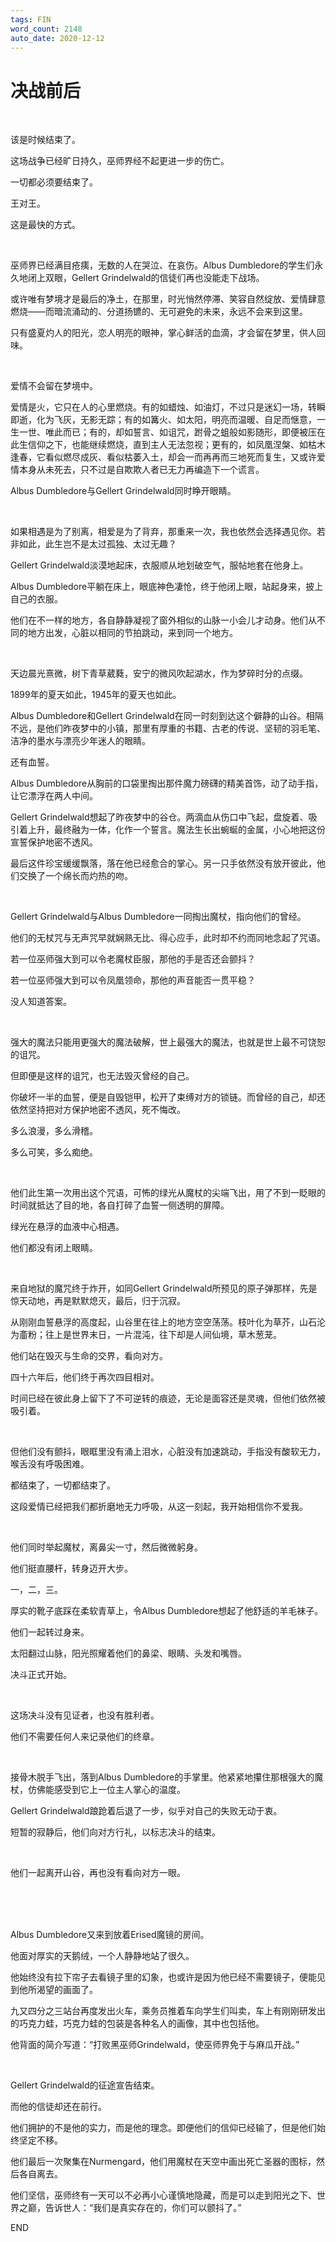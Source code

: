 ```yaml
---
tags: FIN
word_count: 2148
auto_date: 2020-12-12
---
```


# 决战前后

<br>

该是时候结束了。

这场战争已经旷日持久，巫师界经不起更进一步的伤亡。

一切都必须要结束了。

王对王。

这是最快的方式。

<br>

巫师界已经满目疮痍，无数的人在哭泣、在哀伤。Albus Dumbledore的学生们永久地闭上双眼，Gellert Grindelwald的信徒们再也没能走下战场。

或许唯有梦境才是最后的净土，在那里，时光悄然停滞、笑容自然绽放、爱情肆意燃烧——而暗流涌动的、分道扬镳的、无可避免的未来，永远不会来到这里。

只有盛夏灼人的阳光，恋人明亮的眼神，掌心鲜活的血滴，才会留在梦里，供人回味。

<br>

爱情不会留在梦境中。

爱情是火，它只在人的心里燃烧。有的如蜡烛、如油灯，不过只是迷幻一场，转瞬即逝，化为飞灰，无影无踪；有的如篝火、如太阳，明亮而温暖、自足而惬意，一生一世、唯此而已；有的，却如誓言、如诅咒，跗骨之蛆般如影随形，即便被压在此生信仰之下，也能继续燃烧，直到主人无法忽视；更有的，如凤凰涅槃、如枯木逢春，它看似燃尽成灰、看似枯萎入土，却会一而再再而三地死而复生，又或许爱情本身从未死去，只不过是自欺欺人者已无力再编造下一个谎言。

Albus Dumbledore与Gellert Grindelwald同时睁开眼睛。

<br>

如果相遇是为了别离，相爱是为了背弃，那重来一次，我也依然会选择遇见你。若非如此，此生岂不是太过孤独、太过无趣？

Gellert Grindelwald淡漠地起床，衣服顺从地划破空气，服帖地套在他身上。

Albus Dumbledore平躺在床上，眼底神色凄怆，终于他闭上眼，站起身来，披上自己的衣服。

他们在不一样的地方，各自静静凝视了窗外相似的山脉一小会儿才动身。他们从不同的地方出发，心脏以相同的节拍跳动，来到同一个地方。

<br>

天边晨光熹微，树下青草葳蕤，安宁的微风吹起湖水，作为梦碎时分的点缀。

1899年的夏天如此，1945年的夏天也如此。

Albus Dumbledore和Gellert Grindelwald在同一时刻到达这个僻静的山谷。相隔不远，是他们昨夜梦中的小镇，那里有厚重的书籍、古老的传说、坚韧的羽毛笔、洁净的墨水与漂亮少年迷人的眼睛。

还有血誓。

Albus Dumbledore从胸前的口袋里掏出那件魔力磅礴的精美首饰，动了动手指，让它漂浮在两人中间。

Gellert Grindelwald想起了昨夜梦中的谷仓。两滴血从伤口中飞起，盘旋着、吸引着上升，最终融为一体，化作一个誓言。魔法生长出蜿蜒的金属，小心地把这份宣誓保护地密不透风。

最后这件珍宝缓缓飘落，落在他已经愈合的掌心。另一只手依然没有放开彼此，他们交换了一个绵长而灼热的吻。

<br>

Gellert Grindelwald与Albus Dumbledore一同掏出魔杖，指向他们的曾经。

他们的无杖咒与无声咒早就娴熟无比、得心应手，此时却不约而同地念起了咒语。

若一位巫师强大到可以令老魔杖臣服，那他的手是否还会颤抖？

若一位巫师强大到可以令凤凰领命，那他的声音能否一贯平稳？

没人知道答案。

<br>

强大的魔法只能用更强大的魔法破解，世上最强大的魔法，也就是世上最不可饶恕的诅咒。

但即便是这样的诅咒，也无法毁灭曾经的自己。

你破坏一半的血誓，便是自毁铠甲，松开了束缚对方的锁链。而曾经的自己，却还依然坚持把对方保护地密不透风，死不悔改。

多么浪漫，多么滑稽。

多么可笑，多么痴绝。

<br>

他们此生第一次用出这个咒语，可怖的绿光从魔杖的尖端飞出，用了不到一眨眼的时间就抵达了目的地，各自打碎了血誓一侧透明的屏障。

绿光在悬浮的血液中心相遇。

他们都没有闭上眼睛。

<br>

来自地狱的魔咒终于炸开，如同Gellert Grindelwald所预见的原子弹那样，先是惊天动地，再是默默熄灭，最后，归于沉寂。

从刚刚血誓悬浮的高度起，山谷里在往上的地方空空荡荡。枝叶化为草芥，山石沦为齑粉；往上是世界末日，一片混沌，往下却是人间仙境，草木葱茏。

他们站在毁灭与生命的交界，看向对方。

四十六年后，他们终于再次四目相对。

时间已经在彼此身上留下了不可逆转的痕迹，无论是面容还是灵魂，但他们依然被吸引着。

<br>

但他们没有颤抖，眼眶里没有涌上泪水，心脏没有加速跳动，手指没有酸软无力，喉舌没有呼吸困难。

都结束了，一切都结束了。

这段爱情已经把我们都折磨地无力呼吸，从这一刻起，我开始相信你不爱我。

<br>

他们同时举起魔杖，离鼻尖一寸，然后微微躬身。

他们挺直腰杆，转身迈开大步。

一，二，三。

厚实的靴子底踩在柔软青草上，令Albus Dumbledore想起了他舒适的羊毛袜子。

他们一起转过身来。

太阳翻过山脉，阳光照耀着他们的鼻梁、眼睛、头发和嘴唇。

决斗正式开始。

<br>

这场决斗没有见证者，也没有胜利者。

他们不需要任何人来记录他们的终章。

<br>

接骨木脱手飞出，落到Albus Dumbledore的手掌里。他紧紧地攥住那根强大的魔杖，仿佛能感受到它上一位主人掌心的温度。

Gellert Grindelwald踉跄着后退了一步，似乎对自己的失败无动于衷。

短暂的寂静后，他们向对方行礼，以标志决斗的结束。

<br>

他们一起离开山谷，再也没有看向对方一眼。

<br>

<br>

<br>

Albus Dumbledore又来到放着Erised魔镜的房间。

他面对厚实的天鹅绒，一个人静静地站了很久。

他始终没有拉下帘子去看镜子里的幻象，也或许是因为他已经不需要镜子，便能见到他所渴望的画面了。

九又四分之三站台再度发出火车，乘务员推着车向学生们叫卖，车上有刚刚研发出的巧克力蛙，巧克力蛙的包装是各种名人的画像，其中也包括他。

他背面的简介写道：“打败黑巫师Grindelwald，使巫师界免于与麻瓜开战。”

<br>

Gellert Grindelwald的征途宣告结束。

而他的信徒却还在前行。

他们拥护的不是他的实力，而是他的理念。即便他们的信仰已经输了，但是他们始终坚定不移。

他们最后一次聚集在Nurmengard，他们用魔杖在天空中画出死亡圣器的图标，然后各自离去。

他们坚信，巫师终有一天可以不必再小心谨慎地隐藏，而是可以走到阳光之下、世界之巅，告诉世人：“我们是真实存在的，你们可以颤抖了。”

END
